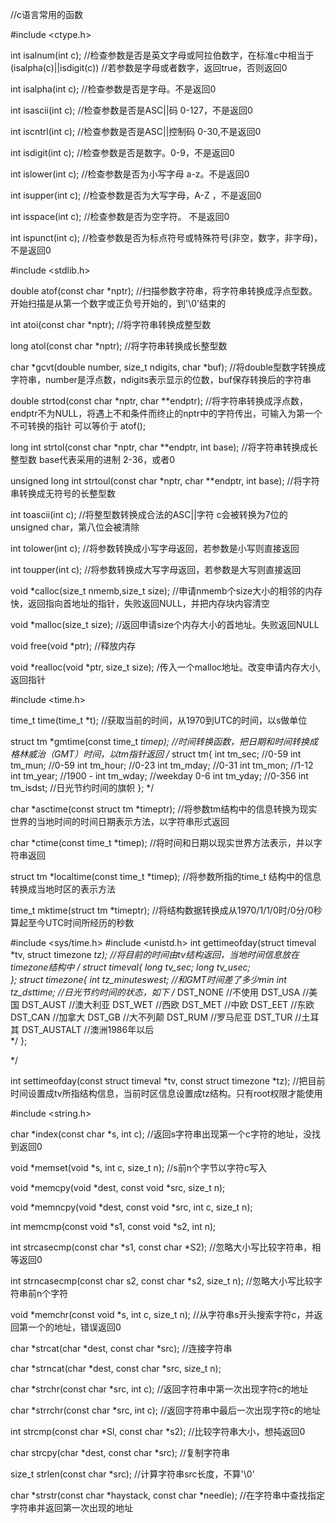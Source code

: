 
//c语言常用的函数

#include <ctype.h>

int isalnum(int c);	//检查参数是否是英文字母或阿拉伯数字，在标准c中相当于 (isalpha(c)||isdigit(c))
					//若参数是字母或者数字，返回true，否则返回0

int isalpha(int c);	//检查参数是否是字母。不是返回0

int isascii(int c);	//检查参数是否是ASC||码 0-127，不是返回0

int iscntrl(int c);	//检查参数是否是ASC||控制码 0-30,不是返回0

int isdigit(int c);	//检查参数是否是数字。0-9，不是返回0

int islower(int c);	//检查参数是否为小写字母 a-z。不是返回0

int isupper(int c);	//检查参数是否为大写字母，A-Z ，不是返回0

int isspace(int c);	//检查参数是否为空字符。 不是返回0

int ispunct(int c);	//检查参数是否为标点符号或特殊符号(非空，数字，非字母)，不是返回0	


#include <stdlib.h>

double atof(const char *nptr);	//扫描参数字符串，将字符串转换成浮点型数。开始扫描是从第一个数字或正负号开始的，到'\0'结束的

int atoi(const char *nptr);		//将字符串转换成整型数

long atol(const char *nptr);	//将字符串转换成长整型数

char *gcvt(double number, size_t ndigits, char *buf);	//将double型数字转换成字符串，number是浮点数，ndigits表示显示的位数，buf保存转换后的字符串

double strtod(const char *nptr, char **endptr);	//将字符串转换成浮点数，endptr不为NULL，将遇上不和条件而终止的nptr中的字符传出，可输入为第一个不可转换的指针	可以等价于 atof();

long int strtol(const char *nptr, char **endptr, int base);	//将字符串转换成长整型数 base代表采用的进制 2-36，或者0

unsigned long int strtoul(const char *nptr, char **endptr, int base);	//将字符串转换成无符号的长整型数

int toascii(int c);	//将整型数转换成合法的ASC||字符 c会被转换为7位的unsigned char，第八位会被清除

int tolower(int c);	//将参数转换成小写字母返回，若参数是小写则直接返回

int toupper(int c);	//将参数转换成大写字母返回，若参数是大写则直接返回



void *calloc(size_t nmemb,size_t size);	//申请nmemb个size大小的相邻的内存快，返回指向首地址的指针，失败返回NULL，并把内存块内容清空

void *malloc(size_t size);	//返回申请size个内存大小的首地址。失败返回NULL

void free(void *ptr);	//释放内存
	
void *realloc(void *ptr, size_t size);	/传入一个malloc地址。改变申请内存大小,返回指针



#include <time.h>

time_t time(time_t *t);	//获取当前的时间，从1970到UTC的时间，以s做单位

struct tm *gmtime(const time_t *timep);	//时间转换函数，把日期和时间转换成格林威治（GMT）时间，以tm指针返回
/*
   struct tm{
		int tm_sec;		//0-59
		int tm_mun;		//0-59
		int tm_hour;	//0-23
		int tm_mday;	//0-31
		int tm_mon;		//1-12
		int tm_year;	//1900 -
		int tm_wday;	//weekday	0-6
		int tm_yday;	//0-356
		int tm_isdst;	//日光节约时间的旗帜
   };
   */

char *asctime(const struct tm *timeptr);	//将参数tm结构中的信息转换为现实世界的当地时间的时间日期表示方法，以字符串形式返回

char *ctime(const time_t *timep);	//将时间和日期以现实世界方法表示，并以字符串返回

struct tm *localtime(const time_t *timep);	//将参数所指的time_t 结构中的信息转换成当地时区的表示方法

time_t mktime(struct tm *timeptr);	//将结构数据转换成从1970/1/1/0时/0分/0秒算起至今UTC时间所经历的秒数

	
#include <sys/time.h>
#include <unistd.h>
int gettimeofday(struct timeval *tv, struct timezone *tz);	//将目前的时间由tv结构返回，当地时间信息放在timezone结构中
/	struct timeval{
		long tv_sec;
		long tv_usec;	
	};
	struct timezone{
		int tz_minuteswest;		//和GMT时间差了多少min
		int tz_dsttime;			//日光节约时间的状态，如下
		/*
			DST_NONE	//不使用
			DST_USA		//美国
			DST_AUST	//澳大利亚
			DST_WET		//西欧
			DST_MET		//中欧
			DST_EET		//东欧
			DST_CAN		//加拿大
			DST_GB		//大不列颠
			DST_RUM		//罗马尼亚
			DST_TUR		//土耳其
			DST_AUSTALT	//澳洲1986年以后			
		 */
	};

*/

int settimeofday(const struct timeval *tv, const struct timezone *tz);	//把目前时间设置成tv所指结构信息，当前时区信息设置成tz结构。只有root权限才能使用


#include <string.h>

char *index(const char *s, int c);	//返回s字符串出现第一个c字符的地址，没找到返回0

void *memset(void *s, int c, size_t n);	//s前n个字节以字符c写入

void *memcpy(void *dest, const void *src, size_t n);

void *memncpy(void *dest, const void *src, int c, size_t n);

int memcmp(const void *s1, const void *s2, int n);

int strcasecmp(const char *s1, const char *S2);	//忽略大小写比较字符串，相等返回0 

int strncasecmp(const char s2, const char *s2, size_t n);	//忽略大小写比较字符串前n个字符
	
void *memchr(const void *s, int c, size_t n);	//从字符串s开头搜索字符c，并返回第一个的地址，错误返回0



char *strcat(char *dest, const char *src);	//连接字符串

char *strncat(char *dest, const char *src, size_t n);

char *strchr(const char *src, int c);	//返回字符串中第一次出现字符c的地址

char *strrchr(const char *src, int c);	//返回字符串中最后一次出现字符c的地址

int strcmp(const char *Sl, const char *s2);	//比较字符串大小，想扽返回0

char strcpy(char *dest, const char *src);	//复制字符串

size_t strlen(const char *src);	//计算字符串src长度，不算'\0'

char *strstr(const char *haystack, const char *needle);	//在字符串中查找指定字符串并返回第一次出现的地址


